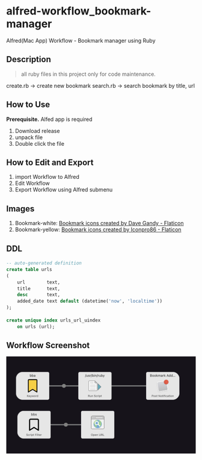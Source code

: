 # alfred-workflow_bookmark-manager
Alfred(Mac App) Workflow - Bookmark manager using Ruby

## Description

> all ruby files in this project only for code maintenance.

create.rb -> create new bookmark
search.rb -> search bookmark by title, url

## How to Use

**Prerequisite.** Alfed app is required

1. Download release
2. unpack file
3. Double click the file

## How to Edit and Export
1. import Workflow to Alfred
2. Edit Workflow
3. Export Workflow using Alfred submenu

## Images
1. Bookmark-white: [Bookmark icons created by Dave Gandy - Flaticon](https://www.flaticon.com/free-icons/bookmark)
2. Bookmark-yellow: [Bookmark icons created by Iconpro86 - Flaticon](https://www.flaticon.com/free-icons/bookmark)

## DDL
```sql
-- auto-generated definition
create table urls
(
    url        text,
    title      text,
    desc       text,
    added_date text default (datetime('now', 'localtime'))
);

create unique index urls_url_uindex
    on urls (url);
```

## Workflow Screenshot

![workflow-screenshot](./workflow-screenshot.jpg)